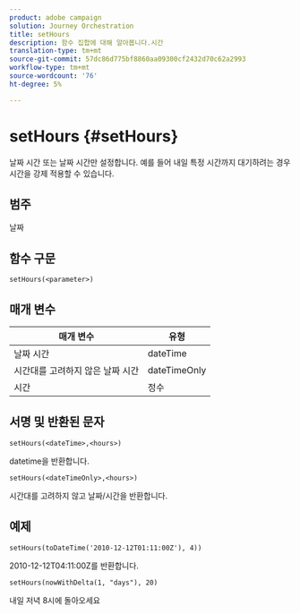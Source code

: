```yaml
---
product: adobe campaign
solution: Journey Orchestration
title: setHours
description: 함수 집합에 대해 알아봅니다.시간
translation-type: tm+mt
source-git-commit: 57dc86d775bf8860aa09300cf2432d70c62a2993
workflow-type: tm+mt
source-wordcount: '76'
ht-degree: 5%

---
```



# setHours {#setHours}

날짜 시간 또는 날짜 시간만 설정합니다. 예를 들어 내일 특정 시간까지 대기하려는 경우 시간을 강제 적용할 수 있습니다.

## 범주

날짜

## 함수 구문

`setHours(<parameter>)`

## 매개 변수

| 매개 변수 | 유형 |
|--- |--- |
| 날짜 시간 | dateTime |
| 시간대를 고려하지 않은 날짜 시간 | dateTimeOnly |
| 시간 | 정수 |

## 서명 및 반환된 문자

`setHours(<dateTime>,<hours>)`

datetime을 반환합니다.

`setHours(<dateTimeOnly>,<hours>)`

시간대를 고려하지 않고 날짜/시간을 반환합니다.

## 예제

`setHours(toDateTime('2010-12-12T01:11:00Z'), 4))`

2010-12-12T04:11:00Z를 반환합니다.

`setHours(nowWithDelta(1, "days"), 20)`

내일 저녁 8시에 돌아오세요
